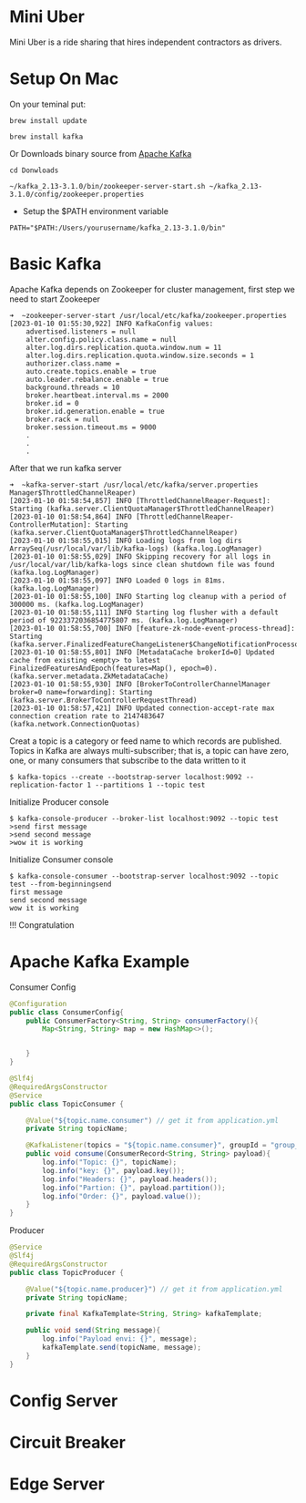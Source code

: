 # Mini Uber
Mini Uber is a ride sharing that hires independent contractors as drivers.

# Setup On Mac
On your teminal put:
```
brew install update
```
```
brew install kafka
```
Or Downloads binary source from [Apache Kafka](https://kafka.apache.org/downloads)
```
cd Donwloads
```
```
~/kafka_2.13-3.1.0/bin/zookeeper-server-start.sh ~/kafka_2.13-3.1.0/config/zookeeper.properties
```
- Setup the $PATH environment variable
```
PATH="$PATH:/Users/yourusername/kafka_2.13-3.1.0/bin"
```
# Basic Kafka
Apache Kafka depends on Zookeeper for cluster management, first step we need to start Zookeeper
```
➜  ~zookeeper-server-start /usr/local/etc/kafka/zookeeper.properties
[2023-01-10 01:55:30,922] INFO KafkaConfig values:
	advertised.listeners = null
	alter.config.policy.class.name = null
	alter.log.dirs.replication.quota.window.num = 11
	alter.log.dirs.replication.quota.window.size.seconds = 1
	authorizer.class.name =
	auto.create.topics.enable = true
	auto.leader.rebalance.enable = true
	background.threads = 10
	broker.heartbeat.interval.ms = 2000
	broker.id = 0
	broker.id.generation.enable = true
	broker.rack = null
	broker.session.timeout.ms = 9000
	.
	.
	.
```
After that we run kafka server
```
➜  ~kafka-server-start /usr/local/etc/kafka/server.properties
Manager$ThrottledChannelReaper)
[2023-01-10 01:58:54,857] INFO [ThrottledChannelReaper-Request]: Starting (kafka.server.ClientQuotaManager$ThrottledChannelReaper)
[2023-01-10 01:58:54,864] INFO [ThrottledChannelReaper-ControllerMutation]: Starting (kafka.server.ClientQuotaManager$ThrottledChannelReaper)
[2023-01-10 01:58:55,015] INFO Loading logs from log dirs ArraySeq(/usr/local/var/lib/kafka-logs) (kafka.log.LogManager)
[2023-01-10 01:58:55,029] INFO Skipping recovery for all logs in /usr/local/var/lib/kafka-logs since clean shutdown file was found (kafka.log.LogManager)
[2023-01-10 01:58:55,097] INFO Loaded 0 logs in 81ms. (kafka.log.LogManager)
[2023-01-10 01:58:55,100] INFO Starting log cleanup with a period of 300000 ms. (kafka.log.LogManager)
[2023-01-10 01:58:55,111] INFO Starting log flusher with a default period of 9223372036854775807 ms. (kafka.log.LogManager)
[2023-01-10 01:58:55,700] INFO [feature-zk-node-event-process-thread]: Starting (kafka.server.FinalizedFeatureChangeListener$ChangeNotificationProcessorThread)
[2023-01-10 01:58:55,801] INFO [MetadataCache brokerId=0] Updated cache from existing <empty> to latest FinalizedFeaturesAndEpoch(features=Map(), epoch=0). (kafka.server.metadata.ZkMetadataCache)
[2023-01-10 01:58:55,930] INFO [BrokerToControllerChannelManager broker=0 name=forwarding]: Starting (kafka.server.BrokerToControllerRequestThread)
[2023-01-10 01:58:57,421] INFO Updated connection-accept-rate max connection creation rate to 2147483647 (kafka.network.ConnectionQuotas)
```
Creat a topic is a category or feed name to which records are published. Topics in Kafka are always multi-subscriber; that is, a topic can have zero, one, or many consumers that subscribe to the data written to it
```
$ kafka-topics --create --bootstrap-server localhost:9092 --replication-factor 1 --partitions 1 --topic test
```
Initialize Producer console
```
$ kafka-console-producer --broker-list localhost:9092 --topic test
>send first message
>send second message
>wow it is working
```
Initialize Consumer console
```
$ kafka-console-consumer --bootstrap-server localhost:9092 --topic test --from-beginningsend 
first message
send second message
wow it is working
```
!!! Congratulation
# Apache Kafka Example
Consumer Config
```java
@Configuration
public class ConsumerConfig{
    public ConsumerFactory<String, String> consumerFactory(){
        Map<String, String> map = new HashMap<>();


    }
}
```
``` java
@Slf4j
@RequiredArgsConstructor
@Service
public class TopicConsumer {

    @Value("${topic.name.consumer") // get it from application.yml
    private String topicName;

    @KafkaListener(topics = "${topic.name.consumer}", groupId = "group_id")
    public void consume(ConsumerRecord<String, String> payload){
        log.info("Topic: {}", topicName);
        log.info("key: {}", payload.key());
        log.info("Headers: {}", payload.headers());
        log.info("Partion: {}", payload.partition());
        log.info("Order: {}", payload.value());
    }
}
```
Producer
```java
@Service
@Slf4j
@RequiredArgsConstructor
public class TopicProducer {

    @Value("${topic.name.producer}") // get it from application.yml
    private String topicName;

    private final KafkaTemplate<String, String> kafkaTemplate;

    public void send(String message){
        log.info("Payload envi: {}", message);
        kafkaTemplate.send(topicName, message);
    }
}

```

# Config Server

# Circuit Breaker

# Edge Server